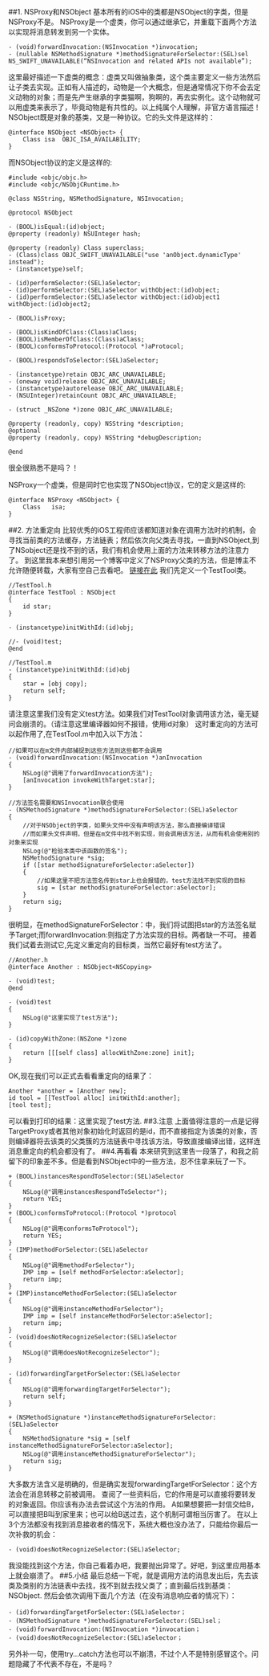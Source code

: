 ##1. NSProxy和NSObject
基本所有的iOS中的类都是NSObject的字类，但是NSProxy不是。
NSProxy是一个虚类，你可以通过继承它，并重载下面两个方法以实现将消息转发到另一个实体。
```
- (void)forwardInvocation:(NSInvocation *)invocation;
- (nullable NSMethodSignature *)methodSignatureForSelector:(SEL)sel NS_SWIFT_UNAVAILABLE(“NSInvocation and related APIs not available”);
```
这里最好描述一下虚类的概念：虚类又叫做抽象类，这个类主要定义一些方法然后让子类去实现。正如有人描述的，动物是一个大概念，但是通常情况下你不会去定义动物的对象；而是先产生继承的字类猫啊，狗啊的，再去实例化。这个动物就可以用虚类来表示了，毕竟动物是有共性的。以上纯属个人理解，非官方语言描述！
NSObject既是对象的基类，又是一种协议。它的头文件是这样的：
```
@interface NSObject <NSObject> {
    Class isa  OBJC_ISA_AVAILABILITY;
}
```
而NSObject协议的定义是这样的:
```
#include <objc/objc.h>
#include <objc/NSObjCRuntime.h>

@class NSString, NSMethodSignature, NSInvocation;

@protocol NSObject

- (BOOL)isEqual:(id)object;
@property (readonly) NSUInteger hash;

@property (readonly) Class superclass;
- (Class)class OBJC_SWIFT_UNAVAILABLE("use 'anObject.dynamicType' instead");
- (instancetype)self;

- (id)performSelector:(SEL)aSelector;
- (id)performSelector:(SEL)aSelector withObject:(id)object;
- (id)performSelector:(SEL)aSelector withObject:(id)object1 withObject:(id)object2;

- (BOOL)isProxy;

- (BOOL)isKindOfClass:(Class)aClass;
- (BOOL)isMemberOfClass:(Class)aClass;
- (BOOL)conformsToProtocol:(Protocol *)aProtocol;

- (BOOL)respondsToSelector:(SEL)aSelector;

- (instancetype)retain OBJC_ARC_UNAVAILABLE;
- (oneway void)release OBJC_ARC_UNAVAILABLE;
- (instancetype)autorelease OBJC_ARC_UNAVAILABLE;
- (NSUInteger)retainCount OBJC_ARC_UNAVAILABLE;

- (struct _NSZone *)zone OBJC_ARC_UNAVAILABLE;

@property (readonly, copy) NSString *description;
@optional
@property (readonly, copy) NSString *debugDescription;

@end
```
很全很熟悉不是吗？！

NSProxy一个虚类，但是同时它也实现了NSObject协议，它的定义是这样的:
```
@interface NSProxy <NSObject> {
    Class   isa;
}
```

##2. 方法重定向
比较优秀的iOS工程师应该都知道对象在调用方法时的机制，会寻找当前类的方法缓存，方法链表；然后依次向父类去寻找，一直到NSObject,到了NSobject还是找不到的话，我们有机会使用上面的方法来转移方法的注意力了。
到这里我本来想引用另一个博客中定义了NSProxy父类的方法，但是博主不允许随便转载，大家有空自己去看吧。
[链接在此](http://blog.csdn.net/devday/article/details/7418022)
我们先定义一个TestTool类。
```
//TestTool.h
@interface TestTool : NSObject
{
    id star;
}

- (instancetype)initWithId:(id)obj;

//- (void)test;
@end
```
```
//TestTool.m
- (instancetype)initWithId:(id)obj
{
    star = [obj copy];
    return self;
}
```
请注意这里我们没有定义test方法。如果我们对TestTool对象调用该方法，毫无疑问会崩溃的。（请注意这里编译器如何不报错，使用id对象）
这时重定向的方法可以起作用了,在TestTool.m中加入以下方法：
```
//如果可以在m文件内部捕捉到这些方法则这些都不会调用
- (void)forwardInvocation:(NSInvocation *)anInvocation
{
    NSLog(@"调用了forwardInvocation方法");
    [anInvocation invokeWithTarget:star];
}

//方法签名需要和NSInvocation联合使用
- (NSMethodSignature *)methodSignatureForSelector:(SEL)aSelector
{
    //对于NSObject的字类，如果头文件中没有声明该方法，那么直接编译错误
    //而如果头文件声明，但是在m文件中找不到实现，则会调用该方法，从而有机会使用别的对象来实现
    NSLog(@"检验本类中该函数的签名");
    NSMethodSignature *sig;
    if ([star methodSignatureForSelector:aSelector])
    {
        //如果这里不把方法签名传到star上也会报错的，test方法找不到实现的目标
        sig = [star methodSignatureForSelector:aSelector];
    }
    return sig;
}
```
很明显，在methodSignatureForSelector：中，我们将试图把star的方法签名赋予Target;而forwardInvocation:则指定了方法实现的目标。两者缺一不可。
接着我们试着去测试它,先定义重定向的目标类，当然它最好有test方法了。
```
//Another.h
@interface Another : NSObject<NSCopying>

- (void)test;
@end
```
```
- (void)test
{
    NSLog(@"这里实现了test方法");
}

- (id)copyWithZone:(NSZone *)zone
{
    return [[[self class] allocWithZone:zone] init];
}
```
OK,现在我们可以正式去看看重定向的结果了：
```
Another *another = [Another new];
id tool = [[TestTool alloc] initWithId:another];
[tool test];
```
可以看到打印的结果：这里实现了test方法.
##3.注意
上面值得注意的一点是记得TargetProxy或者其他对象初始化时返回的是id，而不直接指定为该类的对象，否则编译器将去该类的父类簇的方法链表中寻找该方法，导致直接编译出错，这样连消息重定向的机会都没有了。
##4.再看看
本来研究到这里告一段落了，和我之前留下的印象差不多。但是看到NSObject中的一些方法，忍不住拿来玩了一下。
```
+ (BOOL)instancesRespondToSelector:(SEL)aSelector
{
    NSLog(@"调用instancesRespondToSelector");
    return YES;
}
+ (BOOL)conformsToProtocol:(Protocol *)protocol
{
    NSLog(@"调用conformsToProtocol");
    return YES;
}
- (IMP)methodForSelector:(SEL)aSelector
{
    NSLog(@"调用methodForSelector");
    IMP imp = [self methodForSelector:aSelector];
    return imp;
}
+ (IMP)instanceMethodForSelector:(SEL)aSelector
{
    NSLog(@"调用instanceMethodForSelector");
    IMP imp = [self instanceMethodForSelector:aSelector];
    return imp;
}
- (void)doesNotRecognizeSelector:(SEL)aSelector
{
    NSLog(@"调用doesNotRecognizeSelector");
}

- (id)forwardingTargetForSelector:(SEL)aSelector
{
    NSLog(@"调用forwardingTargetForSelector");
    return self;
}

+ (NSMethodSignature *)instanceMethodSignatureForSelector:(SEL)aSelector
{
    NSMethodSignature *sig = [self instanceMethodSignatureForSelector:aSelector];
    NSLog(@"调用instanceMethodSignatureForSelector");
    return sig;
}
```
大多数方法含义是明确的，但是确实发现forwardingTargetForSelector：这个方法会在消息转移之前被调用。
查阅了一些资料后，它的作用是可以直接将要转发的对象返回。你应该有办法去尝试这个方法的作用。
A如果想要把一封信交给B，可以直接把B叫到家里来；也可以给B送过去，这个机制可谓相当厉害了。
在以上3个方法都没有找到消息接收者的情况下，系统大概也没办法了，只能给你最后一次补救的机会：
```
- (void)doesNotRecognizeSelector:(SEL)aSelector;
```
我没能找到这个方法，你自己看着办吧，我要抛出异常了。好吧，到这里应用基本上就会崩溃了。
##5.小结
最后总结一下呢，就是调用方法的消息发出后，先去该类及类别的方法链表中去找，找不到就去找父类了；直到最后找到基类：NSObject.
然后会依次调用下面几个方法（在没有消息响应者的情况下）：
```
- (id)forwardingTargetForSelector:(SEL)aSelector；
- (NSMethodSignature *)methodSignatureForSelector:(SEL)sel；
- (void)forwardInvocation:(NSInvocation *)invocation；
- (void)doesNotRecognizeSelector:(SEL)aSelector；
```
另外补一句，使用try…catch方法也可以不崩溃，不过个人不是特别感冒这个。问题隐藏了不代表不存在，不是吗？